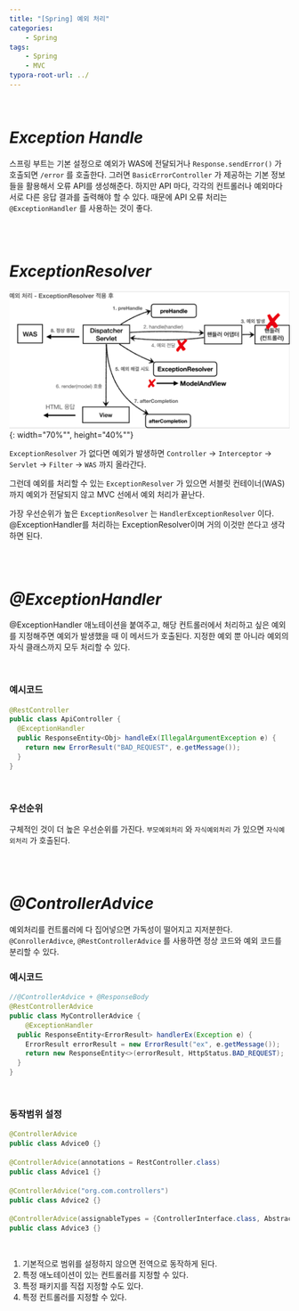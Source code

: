 ```yaml
---
title: "[Spring] 예외 처리"
categories: 
    - Spring
tags:
    - Spring
    - MVC
typora-root-url: ../
---
```


<br>

# *Exception Handle*

스프링 부트는 기본 설정으로 예외가 WAS에 전달되거나 `Response.sendError()` 가 호출되면 `/error` 를 호출한다. 그러면 `BasicErrorController` 가 제공하는 기본 정보들을 활용해서 오류 API를 생성해준다. 하지만 API 마다, 각각의 컨트롤러나 예외마다 서로 다른 응답 결과를 출력해야 할 수 있다. 때문에 API 오류 처리는 `@ExceptionHandler` 를 사용하는 것이 좋다.

<br>

<br>



# *ExceptionResolver*

![img1](/assets/images/22_1.png){: width="70%"", height="40%""}

`ExceptionResolver` 가 없다면 예외가 발생하면 `Controller` -> `Interceptor` -> `Servlet` -> `Filter` -> `WAS` 까지 올라간다. 

그런데 예외를 처리할 수 있는 `ExceptionResolver` 가 있으면 서블릿 컨테이너(WAS) 까지 예외가 전달되지 않고 MVC 선에서 예외 처리가 끝난다.

가장 우선순위가 높은 `ExceptionResolver` 는 `HandlerExceptionResolver` 이다. @ExceptionHandler를 처리하는 ExceptionResolver이며 거의 이것만 쓴다고 생각하면 된다.

<br>

<br>



# *@ExceptionHandler*

@ExceptionHandler 애노테이션을 붙여주고, 해당 컨트롤러에서 처리하고 싶은 예외를 지정해주면 예외가 발생했을 때 이 메서드가 호출된다. 지정한 예외 뿐 아니라 예외의 자식 클래스까지 모두 처리할 수 있다.

<br>



### 예시코드

```java
@RestController
public class ApiController {
  @ExceptionHandler
  public ResponseEntity<Obj> handleEx(IllegalArgumentException e) {
    return new ErrorResult("BAD_REQUEST", e.getMessage());
  }
}
```

<br>



### 우선순위

구체적인 것이 더 높은 우선순위를 가진다. `부모예외처리` 와 `자식예외처리` 가 있으면 `자식예외처리` 가 호출된다.

<br>

<br>



# *@ControllerAdvice*

예외처리를 컨트롤러에 다 집어넣으면 가독성이 떨어지고 지저분한다. `@ConrollerAdivce`, `@RestControllerAdvice` 를 사용하면 정상 코드와 예외 코드를 분리할 수 있다.



### 예시코드

```java
//@ControllerAdvice + @ResponseBody
@RestControllerAdvice
public class MyControllerAdvice {
 	@ExceptionHandler
  public ResponseEntity<ErrorResult> handlerEx(Exception e) {
    ErrorResult errorResult = new ErrorResult("ex", e.getMessage());
    return new ResponseEntity<>(errorResult, HttpStatus.BAD_REQUEST);
  }
}
```

<br>



### 동작범위 설정

```java
@ControllerAdvice
public class Advice0 {}

@ControllerAdvice(annotations = RestController.class)
public class Advice1 {}

@ControllerAdvice("org.com.controllers")
public class Advice2 {}

@ControllerAdvice(assignableTypes = {ControllerInterface.class, AbstractController.class})
public class Advice3 {}
```

<br>

1. 기본적으로 범위를 설정하지 않으면 전역으로 동작하게 된다.
2. 특정 애노테이션이 있는 컨트롤러를 지정할 수 있다.
3. 특정 패키지를 직접 지정할 수도 있다.
4. 특정 컨트롤러를 지정할 수 있다.







